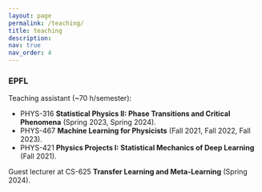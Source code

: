 ```yaml
---
layout: page
permalink: /teaching/
title: teaching
description:
nav: true
nav_order: 4
---
```


### EPFL

Teaching assistant (~70 h/semester):

- PHYS-316 **Statistical Physics II: Phase Transitions and Critical Phenomena** (Spring 2023, Spring 2024).
- PHYS-467 **Machine Learning for Physicists** (Fall 2021, Fall 2022, Fall 2023).
- PHYS-421 **Physics Projects I: Statistical Mechanics of Deep Learning** (Fall 2021).

Guest lecturer at CS-625 **Transfer Learning and Meta-Learning** (Spring 2024).
